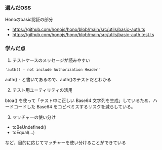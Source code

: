 ### 選んだOSS

Honoのbasic認証の部分
- https://github.com/honojs/hono/blob/main/src/utils/basic-auth.ts
- https://github.com/honojs/hono/blob/main/src/utils/basic-auth.test.ts

### 学んだ点

1. テストケースのメッセージが読みやすい

```
'auth() - not include Authorization Header'
```

auth() - と書いてあるので、auth()のテストだとわかる

2. テスト用ユーティリティの活用

btoa() を使って「テスト中に正しい Base64 文字列を生成」しているため、ハードコードした Base64 をコピペミスするリスクを減らしている。

3. マッチャーの使い分け

- toBeUndefined()
- toEqual(...)

など、目的に応じてマッチャーを使い分けることができている

